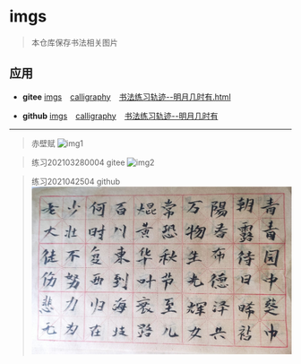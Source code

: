 # imgs

> 本仓库保存书法相关图片

## 应用

- **gitee**  [imgs]( https://gitee.com/xy180/imgs ) &ensp; [calligraphy]( https://gitee.com/xy180/calligraphy ) &ensp; [书法练习轨迹--明月几时有.html]( http://xy180.gitee.io/imgs/preview/%E4%B9%A6%E6%B3%95%E7%BB%83%E4%B9%A0%E8%BD%A8%E8%BF%B9--%E6%98%8E%E6%9C%88%E5%87%A0%E6%97%B6%E6%9C%89.html )

- **github** [imgs]( https://github.com/scott180/imgs ) &ensp; [calligraphy]( https://github.com/scott180/calligraphy ) &ensp; [书法练习轨迹--明月几时有]( https://scott180.github.io/pages/%E4%B9%A6%E6%B3%95%E7%BB%83%E4%B9%A0%E8%BD%A8%E8%BF%B9--%E6%98%8E%E6%9C%88%E5%87%A0%E6%97%B6%E6%9C%89 ) <br/>

---

> 赤壁赋
![img1]( https://gitee.com/xy180/imgs/raw/master/other/wzmChiBiFu.jpg )

> 练习202103280004 gitee
![img2]( https://gitee.com/xy180/imgs/raw/master/mingyue/2021/202103/202103280004.jpg )

> 练习2021042504 github
![img3]( https://raw.githubusercontent.com/scott180/imgs/master/mingyue/2021/202104/2021042504.jpg )




